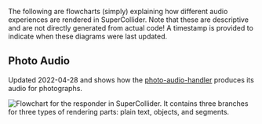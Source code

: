 The following are flowcharts (simply) explaining how different audio
experiences are rendered in SuperCollider.
Note that these are descriptive and are not directly generated from actual code!
A timestamp is provided to indicate when these diagrams were last updated.

## Photo Audio

Updated 2022-04-28 and shows how the [photo-audio-handler](https://github.com/Shared-Reality-Lab/IMAGE-server/tree/main/handlers/photo-audio-handler) produces its audio for photographs.

![Flowchart for the responder in SuperCollider. It contains three branches for three types of rendering parts: plain text, objects, and segments.](./resource/photo-2022-04-28.png)
